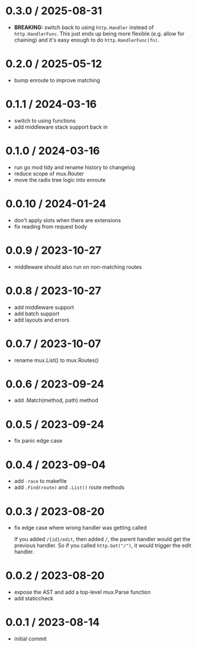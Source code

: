 # 0.3.0 / 2025-08-31

- **BREAKING:** switch back to using `http.Handler` instead of `http.HandlerFunc`. This just ends up being more flexible (e.g. allow for chaining) and it's easy enough to do `http.HandlerFunc(fn)`.

# 0.2.0 / 2025-05-12

- bump enroute to improve matching

# 0.1.1 / 2024-03-16

- switch to using functions
- add middleware stack support back in

# 0.1.0 / 2024-03-16

- run go mod tidy and rename history to changelog
- reduce scope of mux.Router
- move the radix tree logic into enroute

# 0.0.10 / 2024-01-24

- don't apply slots when there are extensions
- fix reading from request body

# 0.0.9 / 2023-10-27

- middleware should also run on non-matching routes

# 0.0.8 / 2023-10-27

- add middleware support
- add batch support
- add layouts and errors

# 0.0.7 / 2023-10-07

- rename mux.List() to mux.Routes()

# 0.0.6 / 2023-09-24

- add .Match(method, path) method

# 0.0.5 / 2023-09-24

- fix panic edge case

# 0.0.4 / 2023-09-04

- add `-race` to makefile
- add `.Find(route)` and `.List()` route methods

# 0.0.3 / 2023-08-20

- fix edge case where wrong handler was getting called

  If you added `/{id}/edit`, then added `/`, the parent handler would get the previous handler. So if you called `http.Get("/")`, it would trigger the edit handler.

# 0.0.2 / 2023-08-20

- expose the AST and add a top-level mux.Parse function
- add staticcheck

# 0.0.1 / 2023-08-14

- initial commit
